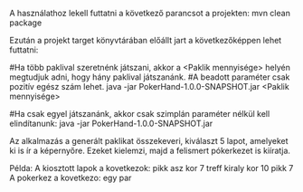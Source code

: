 A használathoz lekell futtatni a következő parancsot a projekten:
mvn clean package

Ezután a projekt target könyvtárában előállt jart a következőképpen lehet futtatni:

#Ha több paklival szeretnénk játszani, akkor a <Paklik mennyisége> helyén megtudjuk adni, hogy hány paklival játszanánk.
#A beadott paraméter csak pozitív egész szám lehet.
java -jar PokerHand-1.0.0-SNAPSHOT.jar <Paklik mennyisége>

#Ha csak egyel játszanánk, akkor csak szimplán paraméter nélkül kell elindítanunk:
java -jar PokerHand-1.0.0-SNAPSHOT.jar

Az alkalmazás a generált paklikat összekeveri, kiválaszt 5 lapot, amelyeket ki is ír a képernyőre.
Ezeket kielemzi, majd a felismert pókerkezet is kiíratja.

Példa:
A kiosztott lapok a kovetkezok:
pikk    asz
kor     7
treff   kiraly
kor     10
pikk    7
A pokerkez a kovetkezo: egy par

